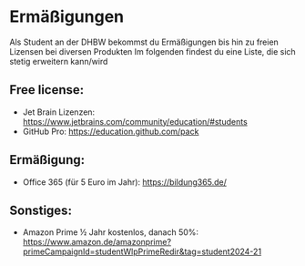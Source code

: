 # Ermäßigungen
Als Student an der DHBW bekommst du Ermäßigungen bis hin zu freien Lizensen bei diversen Produkten
Im folgenden findest du eine Liste, die sich stetig erweitern kann/wird

## Free license: 

- Jet Brain Lizenzen: https://www.jetbrains.com/community/education/#students 
- GitHub Pro:  https://education.github.com/pack 

## Ermäßigung:
- Office 365 (für 5 Euro im Jahr): https://bildung365.de/  

## Sonstiges:
- Amazon Prime ½ Jahr kostenlos, danach 50%:  
https://www.amazon.de/amazonprime?primeCampaignId=studentWlpPrimeRedir&tag=student2024-21